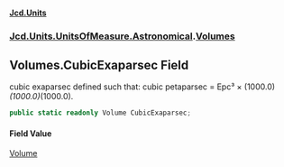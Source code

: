 #### [Jcd.Units](index.md 'index')

### [Jcd.Units.UnitsOfMeasure.Astronomical](Jcd.Units.UnitsOfMeasure.Astronomical.md 'Jcd.Units.UnitsOfMeasure.Astronomical').[Volumes](Volumes.md 'Jcd.Units.UnitsOfMeasure.Astronomical.Volumes')

## Volumes.CubicExaparsec Field

cubic exaparsec defined such that: cubic petaparsec = Epc³ × (1000.0)*(1000.0)*(1000.0).

```csharp
public static readonly Volume CubicExaparsec;
```

#### Field Value

[Volume](Volume.md 'Jcd.Units.UnitTypes.Volume')